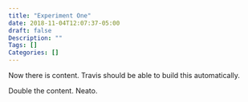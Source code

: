 ```yaml
---
title: "Experiment One"
date: 2018-11-04T12:07:37-05:00
draft: false
Description: ""
Tags: []
Categories: []
---
```


Now there is content. Travis should be able to build this automatically.

Double the content. Neato.
